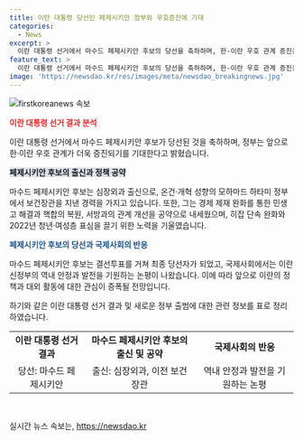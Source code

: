 ```yaml
---
title: 이란 대통령 당선인 페제시키안 정부와 우호증진에 기대
categories:
  - News
excerpt: >
  이란 대통령 선거에서 마수드 페제시키안 후보의 당선을 축하하며, 한-이란 우호 관계 증진을 기대하는 정부의 논평이 이목을 끌고 있다. 전 모하마드 하타미 정부 보건장관 출신인 페제시키안은 경제 제재 완화와 관계 개선을 강조하며 당선을 이루었는데, 이는 선거를 주도한 청년과 여성층에 호감을 끌기도 했다. 또한, 갑작스러운 대통령 보궐선거를 통해 이번 선거는 이란 정치에 새로운 흐름을 가져올 것으로 기대된다.
feature_text: >
  이란 대통령 선거에서 마수드 페제시키안 후보의 당선을 축하하며, 한-이란 우호 관계 증진을 기대하는 정부의 논평이 이목을 끌고 있다. 전 모하마드 하타미 정부 보건장관 출신인 페제시키안은 경제 제재 완화와 관계 개선을 강조하며 당선을 이루었는데, 이는 선거를 주도한 청년과 여성층에 호감을 끌기도 했다. 또한, 갑작스러운 대통령 보궐선거를 통해 이번 선거는 이란 정치에 새로운 흐름을 가져올 것으로 기대된다.
image: 'https://newsdao.kr/res/images/meta/newsdao_breakingnews.jpg'
---
```


<p><img src="https://newsdao.kr/res/images/meta/newsdao_breakingnews.jpg" alt="firstkoreanews 속보" /></p>

<p><b><span style="color: #ee2323;">이란 대통령 선거 결과 분석</span></b></p>

<p>이란 대통령 선거에서 마수드 페제시키안 후보가 당선된 것을 축하하며, 정부는 앞으로 한·이란 우호 관계가 더욱 증진되기를 기대한다고 밝혔습니다.</p>

<p><b><span style="background-color: #21538527;">페제시키안 후보의 출신과 정책 공약</span></b></p>

<p>마수드 페제시키안 후보는 심장외과 출신으로, 온건·개혁 성향의 모하마드 하타미 정부에서 보건장관을 지낸 경력을 가지고 있습니다. 또한, 그는 경제 제재 완화를 통한 민생고 해결과 핵합의 복원, 서방과의 관계 개선을 공약으로 내세웠으며, 히잡 단속 완화와 2022년 청년·여성층 표심을 끌기 위한 노력을 기울였습니다.</p>

<p><b><span style="color: #1a5490;">페제시키안 후보의 당선과 국제사회의 반응</span></b></p>

<p>마수드 페제시키안 후보는 결선투표를 거쳐 최종 당선자가 되었고, 국제사회에서는 이란 신정부의 역내 안정과 발전을 기원하는 논평이 나왔습니다. 이에 따라 앞으로 이란의 정책과 대외 활동에 대한 관심이 증폭될 전망입니다.</p>

<p>하기와 같은 이란 대통령 선거 결과 및 새로운 정부 출범에 대한 관련 정보를 표로 정리하였습니다.</p>

<table>
    <tr>
        <td style="text-align: center; height: 17px;"><b>이란 대통령 선거 결과</b></td>
        <td style="text-align: center; height: 17px;"><b>마수드 페제시키안 후보의 출신 및 공약</b></td>
        <td style="text-align: center; height: 17px;"><b>국제사회의 반응</b></td>
    </tr>
    <tr>
        <td style="text-align: center;">당선: 마수드 페제시키안</td>
        <td style="text-align: center;">출신: 심장외과, 이전 보건장관</td>
        <td style="text-align: center;">역내 안정과 발전을 기원하는 논평</td>
    </tr>
</table>

<p data-ke-size="size16">&nbsp;</p>
실시간 뉴스 속보는, <a href="https://newsdao.kr" rel="dofollow">https://newsdao.kr</a>


